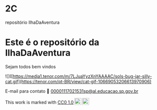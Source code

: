 # 2C
repositório IlhaDaAventura

# Este é o repositório da IlhaDaAventura

Sejam todos bem vindos 

![]([https://media1.tenor.com/m/7LJuaYyzXnYAAAAC/sols-bug-jar-silly-cat.gif](https://tenor.com/pt-BR/view/cat-gif-10669053206613970906)

E-mail para contato 📧 00001117021531sp@al.educacao.sp.gov.br

<p xmlns:cc="http://creativecommons.org/ns#" >This work is marked with <a href="https://creativecommons.org/publicdomain/zero/1.0/?ref=chooser-v1" target="_blank" rel="license noopener noreferrer" style="display:inline-block;">CC0 1.0<img style="height:22px!important;margin-left:3px;vertical-align:text-bottom;" src="https://mirrors.creativecommons.org/presskit/icons/cc.svg?ref=chooser-v1" alt=""><img style="height:22px!important;margin-left:3px;vertical-align:text-bottom;" src="https://mirrors.creativecommons.org/presskit/icons/zero.svg?ref=chooser-v1" alt=""></a></p>

